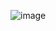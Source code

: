 
![image](https://github.com/AlonX2/MarketSpace/assets/73689715/dbbb22fc-e814-4c86-b6fa-01c6e175e976)
